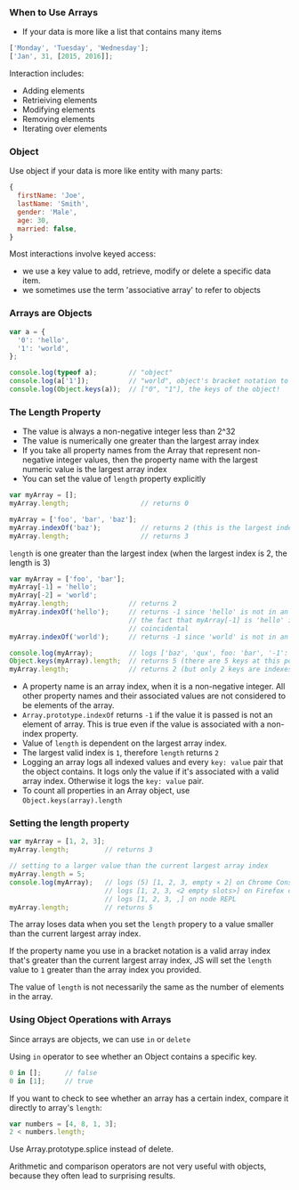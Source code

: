 ### When to Use Arrays
- If your data is more like a list that contains many items
```js
['Monday', 'Tuesday', 'Wednesday'];
['Jan', 31, [2015, 2016]];
```

Interaction includes:
- Adding elements
- Retrieiving elements
- Modifying elements
- Removing elements
- Iterating over elements

### Object
Use object if your data is more like entity with many parts:

```js
{
  firstName: 'Joe',
  lastName: 'Smith',
  gender: 'Male',
  age: 30,
  married: false,
}
```

Most interactions involve keyed access:
- we use a key value to add, retrieve, modify or delete  a specific data item.
- we sometimes use the term 'associative array' to refer to objects

### Arrays are Objects

```js
var a = {
  '0': 'hello',
  '1': 'world',
};

console.log(typeof a);        // "object"
console.log(a['1']);          // "world", object's bracket notation to access value
console.log(Object.keys(a));  // ["0", "1"], the keys of the object!
```

### The Length Property
- The value is always a non-negative integer less than 2^32
- The value is numerically one greater than the largest array index
- If you take all property names from the Array that represent non-negative integer values, then the property name with the largest numeric value is the largest array index
- You can set the value of `length` property explicitly

```js
var myArray = [];
myArray.length;                  // returns 0

myArray = ['foo', 'bar', 'baz'];
myArray.indexOf('baz');          // returns 2 (this is the largest index)
myArray.length;                  // returns 3
```

`length` is one greater than the largest index (when the largest index is 2, the length is 3)

```js
var myArray = ['foo', 'bar'];
myArray[-1] = 'hello';
myArray[-2] = 'world';
myArray.length;               // returns 2
myArray.indexOf('hello');     // returns -1 since 'hello' is not in an element
                              // the fact that myArray[-1] is 'hello' is
                              // coincidental
myArray.indexOf('world');     // returns -1 since 'world' is not in an element

console.log(myArray);         // logs ['baz', 'qux', foo: 'bar', '-1': 'hello', '-2': 'world']
Object.keys(myArray).length;  // returns 5 (there are 5 keys at this point)
myArray.length;               // returns 2 (but only 2 keys are indexes)
```

- A property name is an array index, when it is a non-negative integer. All other property names and their associated values are not considered to be elements of the array.
- `Array.prototype.indexOf` returns `-1` if the value it is passed is not an element of array. This is true even if the value is associated with a non-index property.
- Value of `length` is dependent on the largest array index.
- The largest valid index is `1`, therefore `length` returns `2`
- Logging an array logs all indexed values and every `key: value` pair that the object contains. It logs only the value if it's associated with a valid array index. Otherwise it logs the `key: value` pair.
- To count all properties in an Array object, use `Object.keys(array).length`


### Setting the length property
```js
var myArray = [1, 2, 3];
myArray.length;         // returns 3

// setting to a larger value than the current largest array index
myArray.length = 5;
console.log(myArray);   // logs (5) [1, 2, 3, empty × 2] on Chrome Console
                        // logs [1, 2, 3, <2 empty slots>] on Firefox console
                        // logs [1, 2, 3, ,] on node REPL
myArray.length;         // returns 5
```

The array loses data when you set the `length` propery to a value smaller than the current largest array index.

If the property name you use in a bracket notation is a valid array index that's greater than the current largest array index, JS will set the `length` value to `1` greater than the array index you provided.

The value of `length` is not necessarily the same as the number of elements in the array.

### Using Object Operations with Arrays
Since arrays are objects, we can use `in` or `delete`

Using `in` operator to see whether an Object contains a specific key.
```js
0 in [];      // false
0 in [1];     // true
```

If you want to check to see whether an array has a certain index, compare it directly to array's `length`:

```js
var numbers = [4, 8, 1, 3];
2 < numbers.length;
```

Use Array.prototype.splice instead of delete.

Arithmetic and comparison operators are not very useful with objects, because they often lead to surprising results.